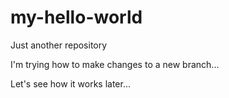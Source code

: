 # my-hello-world
Just another repository

I'm trying how to make changes to a new branch...

Let's see how it works later...
